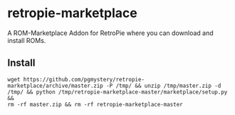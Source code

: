 # retropie-marketplace
A ROM-Marketplace Addon for RetroPie where you can download and install ROMs.

## Install

```
wget https://github.com/pgmystery/retropie-marketplace/archive/master.zip -P /tmp/ && unzip /tmp/master.zip -d /tmp/ && python /tmp/retropie-marketplace-master/marketplace/setup.py && 
rm -rf master.zip && rm -rf retropie-marketplace-master
```

